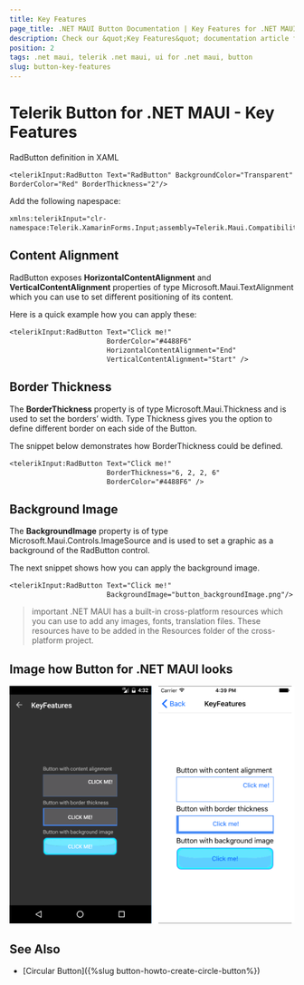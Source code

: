 ```yaml
---
title: Key Features
page_title: .NET MAUI Button Documentation | Key Features for .NET MAUI Button
description: Check our &quot;Key Features&quot; documentation article for Telerik Button for .NET MAUI.
position: 2
tags: .net maui, telerik .net maui, ui for .net maui, button 
slug: button-key-features
---
```


# Telerik Button for .NET MAUI - Key Features

RadButton definition in XAML

```XAML
<telerikInput:RadButton Text="RadButton" BackgroundColor="Transparent" BorderColor="Red" BorderThickness="2"/>
```

Add the following napespace: 

```XAML
xmlns:telerikInput="clr-namespace:Telerik.XamarinForms.Input;assembly=Telerik.Maui.Compatibility"
```

## Content Alignment

RadButton exposes **HorizontalContentAlignment** and **VerticalContentAlignment** properties of type Microsoft.Maui.TextAlignment which you can use to set different positioning of its content. 

Here is a quick example how you can apply these:

```XAML
<telerikInput:RadButton Text="Click me!"  
                        BorderColor="#4488F6" 
                        HorizontalContentAlignment="End" 
                        VerticalContentAlignment="Start" />
```


## Border Thickness

The **BorderThickness** property is of type Microsoft.Maui.Thickness and is used to set the borders’ width. Type Thickness gives you the option to define different border on each side of the Button.

The snippet below demonstrates how BorderThickness could be defined.

```XAML
<telerikInput:RadButton Text="Click me!"  
                        BorderThickness="6, 2, 2, 6" 
                        BorderColor="#4488F6" />
```

## Background Image

The **BackgroundImage** property is of type Microsoft.Maui.Controls.ImageSource and is used to set a graphic as a background of the RadButton control.   

The next snippet shows how you can apply the background image.

```XAML
<telerikInput:RadButton Text="Click me!"  
                        BackgroundImage="button_backgroundImage.png"/>
```

>important .NET MAUI has a built-in cross-platform resources which you can use to add any images, fonts, translation files. These resources have to be added in the Resources folder of the cross-platform project.

## Image how Button for .NET MAUI looks

![Button Key Features Example](images/button-key-features.png)

## See Also

- [Circular Button]({%slug button-howto-create-circle-button%})

